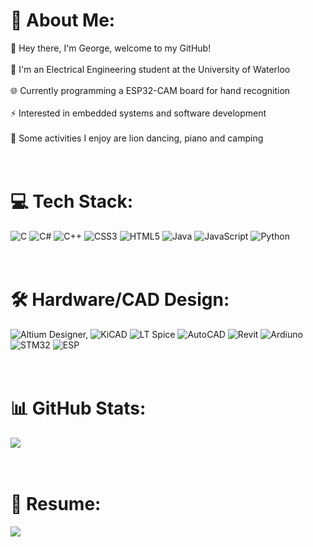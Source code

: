 # 💫 About Me:
👋 Hey there, I'm George, welcome to my GitHub!<br><br>
📕 I'm an Electrical Engineering student at the University of Waterloo<br><br>
🌐 Currently programming a ESP32-CAM board for hand recognition<br><br>
⚡ Interested in embedded systems and software development<br><br>
🎹 Some activities I enjoy are lion dancing, piano and camping
<br><br><br>

# 💻 Tech Stack:
![C](https://img.shields.io/badge/c-%2300599C.svg?style=for-the-badge&logo=c&logoColor=white) 
![C#](https://img.shields.io/badge/c%23-%23239120.svg?style=for-the-badge&logo=csharp&logoColor=white) 
![C++](https://img.shields.io/badge/c++-%2300599C.svg?style=for-the-badge&logo=c%2B%2B&logoColor=white) 
![CSS3](https://img.shields.io/badge/css3-%231572B6.svg?style=for-the-badge&logo=css3&logoColor=white) 
![HTML5](https://img.shields.io/badge/html5-%23E34F26.svg?style=for-the-badge&logo=html5&logoColor=white) 
![Java](https://img.shields.io/badge/java-%23ED8B00.svg?style=for-the-badge&logo=openjdk&logoColor=white) 
![JavaScript](https://img.shields.io/badge/javascript-%23323330.svg?style=for-the-badge&logo=javascript&logoColor=%23F7DF1E)
![Python](https://img.shields.io/badge/python-3670A0?style=for-the-badge&logo=python&logoColor=ffdd54)
<br><br><br>

# 🛠️ Hardware/CAD Design:
![Altium Designer,](https://img.shields.io/badge/Altium%20Designer-A5915F.svg?style=for-the-badge&logo=Altium-Designer&logoColor=white)
![KiCAD](https://img.shields.io/badge/KiCad-314CB0.svg?style=for-the-badge&logo=KiCad&logoColor=white)
![LT Spice](https://img.shields.io/badge/LTspice-900028.svg?style=for-the-badge&logo=LTspice&logoColor=white)
![AutoCAD](https://img.shields.io/badge/AutoCAD-E51050.svg?style=for-the-badge&logo=AutoCAD&logoColor=white)
![Revit](https://img.shields.io/badge/Autodesk%20Revit-186BFF.svg?style=for-the-badge&logo=Autodesk-Revit&logoColor=white)
![Ardiuno](https://img.shields.io/badge/Arduino-00878F.svg?style=for-the-badge&logo=Arduino&logoColor=white)
![STM32](https://img.shields.io/badge/STMicroelectronics-03234B.svg?style=for-the-badge&logo=STMicroelectronics&logoColor=white)
![ESP](https://img.shields.io/badge/Espressif-E7352C.svg?style=for-the-badge&logo=Espressif&logoColor=white)
<br><br><br>

# 📊 GitHub Stats:
![](https://github-readme-stats.vercel.app/api/top-langs/?username=georgescoding&theme=dark&hide_border=false&include_all_commits=false&count_private=false&layout=compact)
<br><br><br>

# 📄 Resume:
[<img src="https://img.shields.io/badge/Click%20Me!-blue">](https://georgescoding.com/resume)
